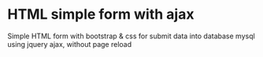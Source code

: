 # HTML simple form with ajax 
Simple HTML form with bootstrap & css for submit data into database mysql using jquery ajax, without page reload
